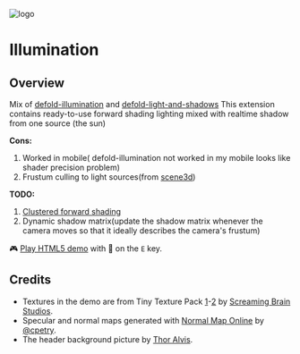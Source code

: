 ![logo](https://user-images.githubusercontent.com/4752473/185670169-8b27dcab-a6a9-4a9d-b1a7-ab4b136fdd65.jpg)

# Illumination

## Overview

Mix of [defold-illumination](https://github.com/astrochili/defold-illumination) and [defold-light-and-shadows](https://github.com/Dragosha/defold-light-and-shadows)
This extension contains ready-to-use forward shading lighting mixed with realtime shadow from one source (the sun)

**Cons:**

1. Worked in mobile( defold-illumination not worked in my mobile looks like shader precision problem)
2. Frustum culling to light sources(from [scene3d](https://github.com/indiesoftby/defold-scene3d))

**TODO:**

1. [Clustered forward shading](https://github.com/astrochili/defold-illumination/issues/1)
2. Dynamic shadow matrix(update the shadow matrix whenever the camera moves so that it ideally describes the camera's frustum)


🎮 [Play HTML5 demo](https://astronachos.com/defold/illumination](https://d954mas.github.io/defold-illumination-new/)) with 🔦 on the `E` key.

## Credits

- Textures in the demo are from Tiny Texture Pack [1](https://screamingbrainstudios.itch.io/tiny-texture-pack)-[2](https://screamingbrainstudios.itch.io/tiny-texture-pack-2) by [Screaming Brain Studios](https://screamingbrainstudios.itch.io/).
- Specular and normal maps generated with [Normal Map Online](https://cpetry.github.io/NormalMap-Online/) by [@cpetry](https://github.com/cpetry).
- The header background picture by [Thor Alvis](https://unsplash.com/photos/sgrCLKYdw5g).
